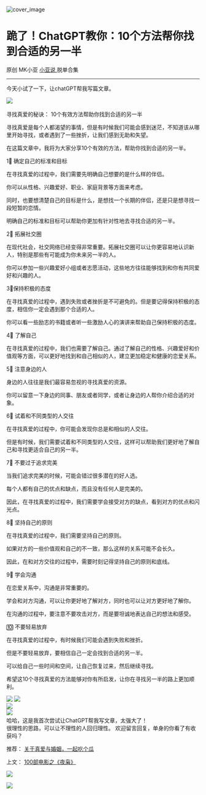![cover_image](http://mmbiz.qpic.cn/mmbiz_jpg/A8SKDch4cJHujCIwpUERiadT4QP88iayhY2jBDrw1QrycY7pIAsl4nEkVib4zMBvsqBjo3icaI6QTic2l76F5CbhAoA/0?wx_fmt=jpeg)

#  跪了！ChatGPT教你：10个方法帮你找到合适的另一半

原创  MK小亚  [ 小亚说 ](https://mp.weixin.qq.com/mp/appmsgalbum?__biz=MzUxNDAwNTk0MQ==&action=getalbum&album_id=2150334617126502403#wechat_redirect) 脱单合集

__ _ _ _ _

  

今天小试了一下，让chatGPT帮我写篇文章。

  

  

![](https://mmbiz.qpic.cn/mmbiz_png/A8SKDch4cJHujCIwpUERiadT4QP88iayhYia00rsc3bmHXWxRebGuH6sicibdkm1xG2FyQRmlq5IWw2FLjrwPDiastjA/640?wx_fmt=png)
​  

  

寻找真爱的秘诀：  10个有效方法帮助你找到合适的另一半

  

寻找真爱是每个人都渴望的事情，但是有时候我们可能会感到迷茫，不知道该从哪里开始寻找，或者遇到了一些挫折，让我们感到无助和失望。

  

在这篇文章中，我将为大家分享10个有效的方法，帮助你找到合适的另一半。

  

1⃣️  确定自己的标准和目标

  

在寻找真爱的过程中，我们需要先明确自己想要的是什么样的伴侣。

你可以从性格、兴趣爱好、职业、家庭背景等方面来考虑。

同时，也要想清楚自己的目标是什么，是想找一个长期的伴侣，还是只是想寻找一段短暂的恋情。

明确自己的标准和目标可以帮助你更加有针对性地去寻找合适的另一半。

  

2⃣️  拓展社交圈

  

在现代社会，社交网络已经变得非常重要。拓展社交圈可以让你更容易地认识新人，特别是那些有可能成为你未来另一半的人。

你可以参加一些兴趣爱好小组或者志愿活动，这些地方往往能够找到和你有共同爱好和兴趣的人。

  

3⃣️保持积极的态度

  

在寻找真爱的过程中，遇到失败或者挫折是不可避免的。但是要记得保持积极的态度，相信你一定会遇到那个合适的人。

你可以看一些励志的书籍或者听一些激励人心的演讲来帮助自己保持积极的态度。

  

4⃣️  了解自己

  

在寻找真爱的过程中，我们也需要了解自己。通过了解自己的性格、兴趣爱好和价值观等方面，可以更好地找到和自己相似的人，建立更加稳定和健康的恋爱关系。

  

5⃣️  注意身边的人

  

身边的人往往是我们最容易忽视的寻找真爱的资源。

你可以留意一下身边的同事、朋友或者同学，或者让身边的人帮你介绍合适的对象。

  

6⃣️  试着和不同类型的人交往

  

在寻找真爱的过程中，你可能会发现你总是和相似的人交往。

但是有时候，我们需要试着和不同类型的人交往，这样可以帮助我们更好地了解自己和寻找更适合自己的另一半。

  

7⃣️  不要过于追求完美

  

当我们追求完美的时候，可能会错过很多潜在的好人选。

每个人都有自己的优点和缺点，而且没有任何人是完美的。

因此，在寻找真爱的过程中，我们需要学会接受对方的缺点，看到对方的优点和闪光点。

  

8⃣️  坚持自己的原则

  

在寻找真爱的过程中，我们需要坚持自己的原则。

如果对方的一些价值观和自己的不一致，那么这样的关系可能不会长久。

因此，在和对方交往的过程中，需要时刻记得坚持自己的原则和底线。

  

9⃣️  学会沟通

  

在恋爱关系中，沟通是非常重要的。

学会和对方沟通，可以让你更好地了解对方，同时也可以让对方更好地了解你。

在沟通的过程中，要注意不要攻击对方，而是要坦诚地表达自己的想法和感受。

  

🔟  不要轻易放弃

  

在寻找真爱的过程中，有时候我们可能会遇到失败和挫折。

但是不要轻易放弃，要相信自己一定会找到合适的另一半。

可以给自己一些时间和空间，让自己恢复过来，然后继续寻找。

  

希望这10个寻找真爱的方法能够对你有所启发，让你在寻找另一半的路上更加顺利。

  

![](https://mmbiz.qpic.cn/mmbiz_png/A8SKDch4cJHujCIwpUERiadT4QP88iayhYd4egjuoGzulBO5SvxuZa4KrfzVRbMKdFe0lDfoc4cclTQtNibqsn1jw/640?wx_fmt=png)
![](https://mmbiz.qpic.cn/mmbiz_png/A8SKDch4cJHujCIwpUERiadT4QP88iayhYowybANcPnO42bnMmpAXydaDYTqJiaNeqnlzWhTHHYMGSnwJBlKiadvkg/640?wx_fmt=png)
​  
![](https://mmbiz.qpic.cn/mmbiz_png/A8SKDch4cJHujCIwpUERiadT4QP88iayhYFMDaU8d6WxAC525avWX5qVibgAqIduIGiaEwxufAzBbWQd8qUH6uhkdQ/640?wx_fmt=png)  
![](https://mmbiz.qpic.cn/mmbiz_png/A8SKDch4cJHujCIwpUERiadT4QP88iayhY3v7ibQ8IM3I0DmBSdfzvlZaX3G1VpyXmqz88UHfQVzIobNricOg1DcjA/640?wx_fmt=png)
​  ​  
哈哈，这是我首次尝试让ChatGPT帮我写文章，太强大了！  
很理性的思路，可以让不理性的人回归理性。  欢迎留言回复，单身的你看了有收获吗？  
  

推荐： [ 关于真爱与婚姻，一起吃个瓜
](https://mp.weixin.qq.com/s?__biz=MzUxNDAwNTk0MQ==&mid=2247484171&idx=1&sn=1eb5657773f32102438d67562073d66b&scene=21#wechat_redirect)  

上文： [ 100部电影之《夜枭》
](https://mp.weixin.qq.com/s?__biz=MzUxNDAwNTk0MQ==&mid=2247484891&idx=1&sn=86c003f4dfc7c910793c627d1c546831&scene=21#wechat_redirect)

![](https://mmbiz.qpic.cn/mmbiz_gif/b96CibCt70iaZ7Bia3Wm91cEuWhERXfCYjTia9tf7aMjVBNRETSa2NpGjCV6tyNvgCLos8LBgwEgxcwaIw8zdOsG7A/640?wx_fmt=gif)

![](https://mmbiz.qpic.cn/mmbiz_jpg/A8SKDch4cJEicCnqTxiatgGquhIicZ1wJ1Dth5YOOzoYV7U4N3HmiaO0vVAzjOpBVdtF0gnL632Fc7HqiaDmgveQDEw/640?wx_fmt=jpeg)

